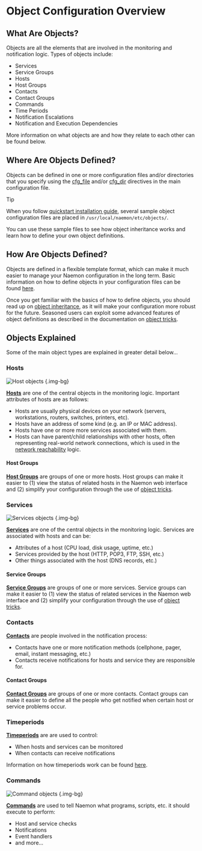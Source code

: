 # Object Configuration Overview

## What Are Objects?

Objects are all the elements that are involved in the monitoring and notification logic.  Types of objects include:

- Services
- Service Groups
- Hosts
- Host Groups
- Contacts
- Contact Groups
- Commands
- Time Periods
- Notification Escalations
- Notification and Execution Dependencies

More information on what objects are and how they relate to each other can be found below.

## Where Are Objects Defined?

Objects can be defined in one or more configuration files and/or directories that you specify using the [cfg_file](configmain#cfg_file) and/or [cfg_dir](configmain#cfg_dir) directives in the main configuration file.

> [!TIP]
> When you follow [quickstart installation guide](quickstart), several sample object configuration files are placed in `/usr/local/naemon/etc/objects/`.

You can use these sample files to see how object inheritance works and learn how to define your own object definitions.


## How Are Objects Defined?

Objects are defined in a flexible template format, which can make it much easier to manage your Naemon configuration in the long term.  Basic information on how to define objects in your configuration files can be found [here](objectdefinitions).

Once you get familiar with the basics of how to define objects, you should read up on [object inheritance](objectinheritance), as it will make your configuration more robust for the future.  Seasoned users can exploit some advanced features of object definitions as described in the documentation on [object tricks](objecttricks).

## Objects Explained

Some of the main object types are explained in greater detail below...

### Hosts

![Host objects](/images/usersguide/svg/objects-hosts.svg) {.img-bg}

**[Hosts](objectdefinitions#host)** are one of the central objects in the monitoring logic. Important attributes of hosts are as follows:

- Hosts are usually physical devices on your network (servers, workstations, routers, switches, printers, etc).
- Hosts have an address of some kind (e.g. an IP or MAC address).
- Hosts have one or more more services associated with them.
- Hosts can have parent/child relationships with other hosts, often representing real-world network connections, which is used in the [network reachability](networkreachability) logic.

#### Host Groups

**[Host Groups](objectdefinitions#hostgroup)** are groups of one or more hosts.  Host groups can make it easier to (1) view the status of related hosts in the Naemon web interface and (2) simplify your configuration through the use of [object tricks](objecttricks).

### Services

![Services objects](/images/usersguide/svg/objects-services.svg) {.img-bg}

**[Services](objectdefinitions#service)** are one of the central objects in the monitoring logic. Services are associated with hosts and can be:

- Attributes of a host (CPU load, disk usage, uptime, etc.)
- Services provided by the host (HTTP, POP3, FTP, SSH, etc.)
- Other things associated with the host (DNS records, etc.)

#### Service Groups

**[Service Groups](objectdefinitions#servicegroup)** are groups of one or more services.  Service groups can make it easier to (1) view the status of related services in the Naemon web interface and (2) simplify your configuration through the use of [object tricks](objecttricks).


### Contacts

<div class="fa-icon-bg">
    <i class="fa-solid fa-users fa-7x"></i>
</div>

**[Contacts](objectdefinitions#contact)** are people involved in the notification process:

- Contacts have one or more notification methods (cellphone, pager, email, instant messaging, etc.)
- Contacts receive notifications for hosts and service they are responsible for.

#### Contact Groups

**[Contact Groups](objectdefinitions#contactgroup)** are groups of one or more contacts.  Contact groups can make it easier to define all the people who get notified when certain host or service problems occur.


### Timeperiods

<div class="fa-icon-bg">
    <i class="fa-solid fa-clock fa-7x"></i>
</div>

**[Timeperiods](objectdefinitions#timeperiod)** are are used to control:

- When hosts and services can be monitored
- When contacts can receive notifications

Information on how timeperiods work can be found [here](timeperiods).


### Commands

![Command objects](/images/usersguide/svg/objects-commands.svg) {.img-bg}

**[Commands](objectdefinitions#command)** are used to tell Naemon what programs, scripts, etc. it should execute to perform:

- Host and service checks
- Notifications
- Event handlers
- and more...

